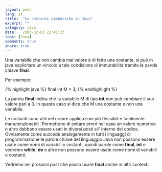 ```yaml
---
layout: post
lang: it
title:  "Le costanti simboliche in Java"
excerpt: ""
category: java
date:   2003-02-03 22:45:33
tags: [Java]
comments: true
share: true
---
```


Una variabile che non cambia mai valore è di fatto una costante, si può in java esplicitare un vincolo a tale condizione di immutabilità
tramite la parola chiave **final**.

Per esempio:

{% highlight java %}
final int M = 3;
{% endhighlight %}



La parola **final** indica che la variabile M di tipo **int** non può cambiare il suo valore pari a 3. 
In questo caso si dice che M  una costante e non una variabile.

Le costanti sono utili nel creare applicazioni più flessibili e facilmente manutenzionabili. 
Permettono di evitare errori nel caso un valore numerico o altro debbano essere usati in diversi posti all' interno del codice.
Ovviamente come succede analogamente in tutti i linguaggi di programmazione le parole chiave del linguaggio 
Java non possono essere usate come nomi di variabili o costanti, quindi parole come **final**, **int** e vedremo **while**, **do** e altre 
non possono essere usate come nomi di variabili o costanti. 

Vedremo nei prossimi post che posso usare **final** anche in altri contesti.
